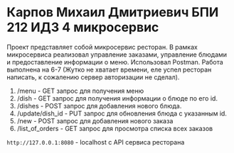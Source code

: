 # Карпов Михаил Дмитриевич БПИ 212 ИДЗ 4 микросервис

Проект представляет собой микросервис ресторан. В рамках микросервиса реализовал управление заказами, 
управление блюдами и предоставление информации о меню. 
Использовал Postman. Работа выполнена на 6-7 (Жутко не хватает времени, еле успел ресторан написать, 
к сожалению сервер авторизации не сделал).

1. /menu - GET запрос для получения меню
2. /dish - GET запрос для получения информации о блюде по его id.
3. /dishes - POST запрос для добавления нового блюда. 
4. /update/dish_id - PUT запрос для обновления блюда с указанным id. 
5. /new - POST запрос для добавления нового заказа
6. /list_of_orders - GET запрос для просмотра списка всех заказов
   
```http://127.0.0.1:8080``` - localhost с API сервиса ресторана
